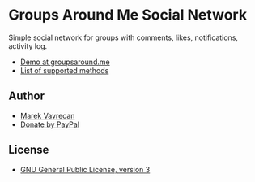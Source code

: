 Groups Around Me Social Network
=====================

Simple social network for groups with comments, likes, notifications, activity log.

- [Demo at groupsaround.me](http://groups.iluzia.cz)
- [List of supported methods](http://groups-api.iluzia.cz/tools/documentation/)

## Author
- [Marek Vavrecan](mailto:vavrecan@gmail.com)
- [Donate by PayPal](https://www.paypal.com/cgi-bin/webscr?cmd=_donations&business=DX479UBWGSMUG&lc=US&item_name=Friend%20List%20Watcher&currency_code=USD&bn=PP%2dDonationsBF%3abtn_donateCC_LG%2egif%3aNonHosted)

## License
- [GNU General Public License, version 3](http://www.gnu.org/licenses/gpl-3.0.html)
